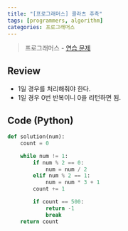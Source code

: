 ```yaml
---
title: "[프로그래머스] 콜라츠 추측"
tags: [programmers, algorithm]
categories: 프로그래머스
---
```


> 프로그래머스 - [연습 문제](https://programmers.co.kr/learn/courses/30/lessons/12943)

## Review

- 1일 경우를 처리해줘야 한다.
- 1일 경우 0번 반복이니 0을 리턴하면 됨.

## Code (Python)

```python
def solution(num):
    count = 0

    while num != 1:
        if num % 2 == 0:
            num = num / 2
        elif num % 2 == 1:
            num = num * 3 + 1
        count += 1

        if count == 500:
            return -1
            break
    return count
```

